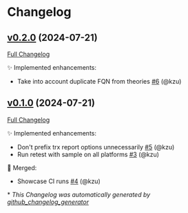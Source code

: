 # Changelog

## [v0.2.0](https://github.com/devlooped/dotnet-retest/tree/v0.2.0) (2024-07-21)

[Full Changelog](https://github.com/devlooped/dotnet-retest/compare/v0.1.0...v0.2.0)

:sparkles: Implemented enhancements:

- Take into account duplicate FQN from theories [\#6](https://github.com/devlooped/dotnet-retest/pull/6) (@kzu)

## [v0.1.0](https://github.com/devlooped/dotnet-retest/tree/v0.1.0) (2024-07-21)

[Full Changelog](https://github.com/devlooped/dotnet-retest/compare/cc678481a604157a20545f0a37a4fe7e119a77b3...v0.1.0)

:sparkles: Implemented enhancements:

- Don't prefix trx report options unnecessarily [\#5](https://github.com/devlooped/dotnet-retest/pull/5) (@kzu)
- Run retest with sample on all platforms [\#3](https://github.com/devlooped/dotnet-retest/pull/3) (@kzu)

:twisted_rightwards_arrows: Merged:

- Showcase CI runs [\#4](https://github.com/devlooped/dotnet-retest/pull/4) (@kzu)



\* *This Changelog was automatically generated by [github_changelog_generator](https://github.com/github-changelog-generator/github-changelog-generator)*
